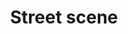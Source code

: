 ---
title: "Street scene"
datePosted: 2017-03-10 14:16:00 +0000
image: "IMGP1020_bw.jpg"
exif:
  camera: "Pentax K-30"
  location:
  name: "Street scene"
---